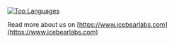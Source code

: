 [![Top Languages](https://github-readme-stats.vercel.app/api/top-langs/?username=anuraghazra&layout=compact)](https://github.com/anuraghazra/github-readme-stats)

Read more about us on [https://www.icebearlabs.com](https://www.icebearlabs.com)

